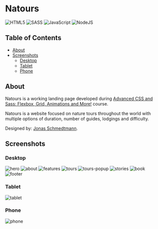 # Natours

![HTML5](https://img.shields.io/badge/html5-%23E34F26.svg?style=for-the-badge&logo=html5&logoColor=white)
![SASS](https://img.shields.io/badge/SASS-hotpink.svg?style=for-the-badge&logo=SASS&logoColor=white)
![JavaScript](https://img.shields.io/badge/javascript-%23323330.svg?style=for-the-badge&logo=javascript&logoColor=%23F7DF1E)
![NodeJS](https://img.shields.io/badge/node.js-6DA55F?style=for-the-badge&logo=node.js&logoColor=white)

## Table of Contents

- [About](#about)
- [Screenshots](#screenshots)
    - [Desktop](#desktop)
    - [Tablet](#tablet)
    - [Phone](#phone)

## About

Natours is a working landing page developed during [Advanced CSS and Sass: Flexbox, Grid, Animations and More!](https://www.udemy.com/course/advanced-css-and-sass/) course.

Natours is a website focused on nature tours throughout the world with multiple options of duration, number of guides, lodgings and difficulty.

Designed by: [Jonas Schmedtmann](https://www.udemy.com/user/jonasschmedtmann/).

## Screenshots

### Desktop
![hero](./img/screenshots/hero.png)
![about](./img/screenshots/about.png)
![features](./img/screenshots/features.png)
![tours](./img/screenshots/tours.png)
![tours-popup](./img/screenshots/tours-popup.png)
![stories](./img/screenshots/stories.png)
![book](./img/screenshots/book.png)
![footer](./img/screenshots/footer.png)

### Tablet
![tablet](./img/screenshots/tablet.png)

### Phone
![phone](./img/screenshots/phone.png)